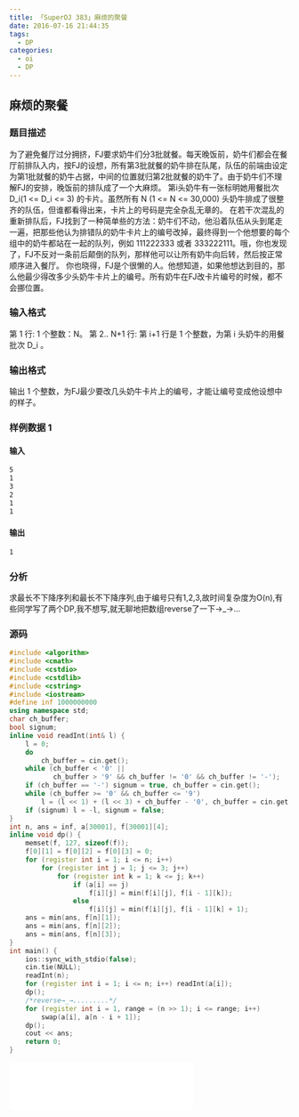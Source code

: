 ```yaml
---
title: 「SuperOJ 383」麻烦的聚餐
date: 2016-07-16 21:44:35
tags:
  - DP
categories: 
  - oi
  - DP
---
```

## 麻烦的聚餐
### 题目描述
为了避免餐厅过分拥挤，FJ要求奶牛们分3批就餐。每天晚饭前，奶牛们都会在餐厅前排队入内，按FJ的设想，所有第3批就餐的奶牛排在队尾，队伍的前端由设定为第1批就餐的奶牛占据，中间的位置就归第2批就餐的奶牛了。由于奶牛们不理解FJ的安排，晚饭前的排队成了一个大麻烦。
第i头奶牛有一张标明她用餐批次 D_i(1 <= D_i <= 3) 的卡片。虽然所有 N (1 <= N <= 30,000) 头奶牛排成了很整齐的队伍，但谁都看得出来，卡片上的号码是完全杂乱无章的。 在若干次混乱的重新排队后，FJ找到了一种简单些的方法：奶牛们不动，他沿着队伍从头到尾走一遍，把那些他认为排错队的奶牛卡片上的编号改掉，最终得到一个他想要的每个组中的奶牛都站在一起的队列，例如 111222333 或者 333222111。哦，你也发现了，FJ不反对一条前后颠倒的队列，那样他可以让所有奶牛向后转，然后按正常顺序进入餐厅。
你也晓得，FJ是个很懒的人。他想知道，如果他想达到目的，那么他最少得改多少头奶牛卡片上的编号。所有奶牛在FJ改卡片编号的时候，都不会挪位置。
<!-- more -->
### 输入格式
第 1 行: 1 个整数：N。
第 2.. N+1 行: 第 i+1 行是 1 个整数，为第 i 头奶牛的用餐批次 D_i 。
### 输出格式
输出 1 个整数，为FJ最少要改几头奶牛卡片上的编号，才能让编号变成他设想中的样子。
### 样例数据 1
#### 输入
``` bash
5
1
3
2
1
1
```
#### 输出
``` bash
1
```
### 分析
求最长不下降序列和最长不下降序列,由于编号只有1,2,3,故时间复杂度为O(n),有些同学写了两个DP,我不想写,就无聊地把数组reverse了一下→_→...
### 源码
``` cpp
#include <algorithm>
#include <cmath>
#include <cstdio>
#include <cstdlib>
#include <cstring>
#include <iostream>
#define inf 1000000000
using namespace std;
char ch_buffer;
bool signum;
inline void readInt(int& l) {
    l = 0;
    do
        ch_buffer = cin.get();
    while (ch_buffer < '0' ||
           ch_buffer > '9' && ch_buffer != '0' && ch_buffer != '-');
    if (ch_buffer == '-') signum = true, ch_buffer = cin.get();
    while (ch_buffer >= '0' && ch_buffer <= '9')
        l = (l << 1) + (l << 3) + ch_buffer - '0', ch_buffer = cin.get();
    if (signum) l = -l, signum = false;
}
int n, ans = inf, a[30001], f[30001][4];
inline void dp() {
    memset(f, 127, sizeof(f));
    f[0][1] = f[0][2] = f[0][3] = 0;
    for (register int i = 1; i <= n; i++)
        for (register int j = 1; j <= 3; j++)
            for (register int k = 1; k <= j; k++)
                if (a[i] == j)
                    f[i][j] = min(f[i][j], f[i - 1][k]);
                else
                    f[i][j] = min(f[i][j], f[i - 1][k] + 1);
    ans = min(ans, f[n][1]);
    ans = min(ans, f[n][2]);
    ans = min(ans, f[n][3]);
}
int main() {
    ios::sync_with_stdio(false);
    cin.tie(NULL);
    readInt(n);
    for (register int i = 1; i <= n; i++) readInt(a[i]);
    dp();
    /*reverse→_→.........*/
    for (register int i = 1, range = (n >> 1); i <= range; i++)
        swap(a[i], a[n - i + 1]);
    dp();
    cout << ans;
    return 0;
}
```
<iframe frameborder="no" border="0" marginwidth="0" marginheight="0" width=330 height=86 src="//music.163.com/outchain/player?type=2&id=849739&auto=1&height=66"></iframe>